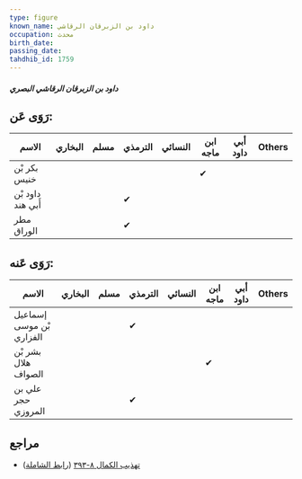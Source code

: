 ```yaml
---
type: figure
known_name: داود بن الزبرقان الرقاشي
occupation: محدث
birth_date:
passing_date:
tahdhib_id: 1759
---
```

##### داود بن الزبرقان الرقاشي البصري

## رَوَى عَن:
| الاسم             | البخاري | مسلم | الترمذي | النسائي | ابن ماجه | أبي داود | Others |
| ----------------- | ------- | ---- | ------- | ------- | -------- | -------- | ------ |
| بكر بْن خنيس      |         |      |         |         | ✔        |          |        |
| داود بْن أَبي هند |         |      | ✔       |         |          |          |        |
| مطر الوراق        |         |      | ✔       |         |          |          |        |
## رَوَى عَنه:
| الاسم                    | البخاري | مسلم | الترمذي | النسائي | ابن ماجه | أبي داود | Others |
| ------------------------ | ------- | ---- | ------- | ------- | -------- | -------- | ------ |
| إسماعيل بْن موسى الفزاري |         |      | ✔       |         |          |          |        |
| بشر بْن هلال الصواف      |         |      |         |         | ✔        |          |        |
| علي بن حجر المروزي       |         |      | ✔       |         |          |          |        |
## مراجع
- [تهذيب الكمال ٨-٣٩٣](obsidian://open?vault=Tahdhib-al-Kamal&file=Figures/١٧٥٩-داود%20بن%20الزبرقان%20الرقاشي%20البصري) ([رابط الشاملة](https://shamela.ws/book/3722/4104))
